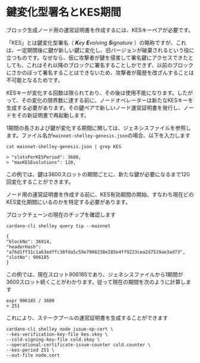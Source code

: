 # 鍵変化型署名とKES期間

ブロック生成ノード用の運営証明書を作成するには、KESキーペアが必要です。

「KES」とは鍵変化型署名（ _**K**ey **E**volving **S**ignature_ ）の略称ですが、これは、一定期間後に鍵が新しい鍵に変化し、旧バージョンが破棄されるという役に立つものです。なぜなら、仮に攻撃者が鍵を侵害して署名鍵にアクセスできたとしても、これはそれ以降のブロックに署名することしかできず、以前のブロックにさかのぼって署名することはできないため、攻撃者が履歴を改ざんすることは不可能となるためです。

KESキーが変化する回数は限られており、その後は使用不能になります。したがって、その変化の限界数に達する前に、ノードオペレーターは新たなKESキーを生成する必要があります。その鍵ペアで新しいノード運営証明書を発行し、ノードをその新証明書で再起動します。

1期間の長さおよび鍵が変化する期間に関しては、ジェネシスファイルを参照します。ファイル名が`mainnet-shelley-genesis.json`の場合、以下を入力します

    cat mainnet-shelley-genesis.json | grep KES

    > "slotsPerKESPeriod": 3600,
    > "maxKESEvolutions": 120,

この例では、鍵は3600スロットの期間ごとに、新たな鍵が必要になるまで120回変化することができます。

ノード用の運営証明書を作成する前に、KES有効期間の開始、すなわち現在どのKES変化期間にいるのかを特定する必要があります。

ブロックチェーンの現在のチップを確認します

    cardano-cli shelley query tip --mainnet

    {
    "blockNo": 36914,
    "headerHash": "a76d1ff31c1a63edffc38fda5c59e7908238e285e4ff9223cea2d7519ae3ad73",
    "slotNo": 906185
    }

この例では、現在スロット906185であり、ジェネシスファイルから1期間が3600スロット続くことがわかります。従って現在の期間を次のように計算します

    expr 906185 / 3600
    > 251

これにより、ステークプールの運営証明書を生成することができます

    cardano-cli shelley node issue-op-cert \
    --kes-verification-key-file kes.vkey \
    --cold-signing-key-file cold.skey \
    --operational-certificate-issue-counter cold.counter \
    --kes-period 251 \
    --out-file node.cert
